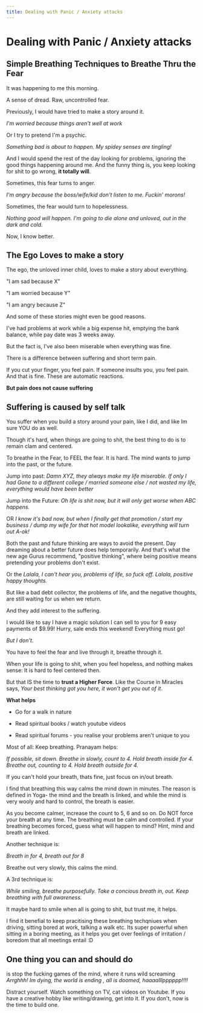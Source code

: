 ```yaml
---
title: Dealing with Panic / Anxiety attacks
---
```


# Dealing with Panic / Anxiety attacks

## Simple Breathing Techniques to Breathe Thru the Fear


It was happening to me this morning.

A sense of dread. Raw, uncontrolled fear.



Previously, I would have tried to make a story around it.

*I'm worried because things aren't well at work*

Or I try to pretend I'm a psychic.

*Something bad is about to happen. My spidey senses are tingling!*

And I would spend the rest of the day looking for problems, ignoring the good things happening around me. And the funny thing is, you keep looking for shit to go wrong, **it totally will**.


Sometimes, this fear turns to anger.

*I'm angry because the boss/wife/kid don't listen to me. Fuckin' morons!*

Sometimes, the fear would turn to hopelessness.

*Nothing good will happen. I'm going to die alone and unloved, out in the dark and cold.*

Now, I know better. 

## The Ego Loves to make a story

The ego, the unloved inner child, loves to make a story about everything.

"I am sad because X"

"I am worried because Y"

"I am angry because Z"

And some of these stories might even be good reasons.

I've had problems at work while a big expense hit, emptying the bank balance, while pay date was 3 weeks away.

But the fact is, I've also been miserable when everything was fine.

There is a difference between suffering and short term pain.

If you cut your finger, you feel pain. If someone insults you, you feel pain. And that is fine. These are automatic reactions.

**But pain does not cause suffering**

## Suffering is caused by self talk

You suffer when you build a story around your pain, like I did, and like Im sure YOU do as well.

Though it's hard, when things are going to shit, the best thing to do is to remain clam and centered.

To breathe in the Fear, to FEEL the fear. It is hard. The mind wants to jump into the past, or the future.

Jump into past: *Damn XYZ, they always make my life miserable. If only I had Gone to a different college / married someone else / not wasted my life, everything would have been better*

Jump into the Future: *Oh life is shit now, but it will only get worse when ABC happens.*

OR *I know it's bad now, but when I finally get that promotion / start my business / dump my wife for that hot model lookalike, everything will turn out A-ok!*

Both the past and future thinking are ways to avoid the present. Day dreaming about a better future does help temporarily. And that's what the new age Gurus recommend, "positive thinking", where being positive means pretending your problems don't exist.

Or the *Lalala, I can't hear you, problems of life, so fuck off. Lalala, positive happy thoughts.*

But like a bad debt collector, the problems of life, and the negative thoughts, are still waiting for us when we return.

And they add interest to the suffering.

I would like to say I have a magic solution I can sell to you for 9 easy payments of $9.99! Hurry, sale ends this weekend! Everything must go!

*But I don't*.

You have to feel the fear and live through it, breathe through it.

When your life is going to shit, when you feel hopeless, and nothing makes sense: It is hard to  feel centered then.

But that IS the time to **trust a Higher Force**. Like the Course in Miracles says, *Your best thinking got you here, it won't get you out of it*.

**What helps**

* Go for a walk in nature

* Read spiritual books / watch youtube videos

* Read spiritual forums - you realise your problems aren't unique to you


Most of all: Keep breathing. Pranayam helps:

*If possible, sit down. Breathe in slowly, count to 4. Hold breath inside for 4. Breathe out, counting to 4. Hold breath outside for 4.*


If you can't hold your breath, thats fine, just focus on in/out breath.

I find that breathing this way calms the mind down in minutes. The reason is defined in Yoga- the mind and the breath is linked, and while the mind is very wooly and hard to control, the breath is easier.

As you become calmer, increase the count to 5, 6 and so on. Do NOT force your breath at any time. The breathing must be calm and controlled. If your breathing becomes forced, guess what will happen to mind? Hint, mind and breath are linked.


Another technique is:

*Breath in for 4, breath out for 8*

Breathe out very slowly, this calms the mind.

A 3rd technique is:

*While smiling, breathe purposefully. Take a concious breath in, out. Keep breathing with full awareness.*

It maybe hard to smile when all is going to shit, but trust me, it helps.

I find it benefial to keep pracitising these breathing techqniues when driving, sitting bored at work, talking a walk etc. Its super powerful when sitting in  a boring meeting, as it helps you get over feelings of irritation / boredom that all meetings entail :D

## One thing you can and should do

is stop the fucking games of the mind, where it runs wild screaming *Arrghhh! Im dying, the world is ending , all is doomed, haaaalllpppppp!!!!*

Distract yourself. Watch something on TV, cat videos on Youtube. If you have a creative hobby like writing/drawing, get into it. If you don't, now is the time to build one.


